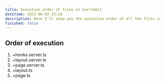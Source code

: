 ```yaml
---
title: Execution order of files in SvelteKit
datetime: 2023-06-03 23:29
description: Here I'll show you the execution order of all the files in sveltekit
finished: false
---
```


## Order of execution
1. +hooks.server.ts
2. +layout.server.ts
3. +page.server.ts
4. +layout.ts
5. +page.ts
